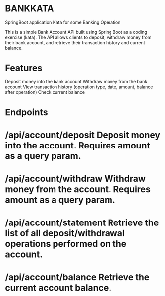 # BANKKATA
SpringBoot application Kata for some  Banking Operation



This is a simple Bank Account API built using Spring Boot as a coding exercise (kata). The API allows clients to deposit, withdraw money from their bank account, and retrieve their transaction history and current balance.

# Features


Deposit money into the bank account
Withdraw money from the bank account
View transaction history (operation type, date, amount, balance after operation)
Check current balance


# Endpoints



# /api/account/deposit Deposit money into the account. Requires amount as a query param.
# /api/account/withdraw  Withdraw money from the account. Requires amount as a query param.
# /api/account/statement Retrieve the list of all deposit/withdrawal operations performed on the account.
# /api/account/balance Retrieve the current account balance.
